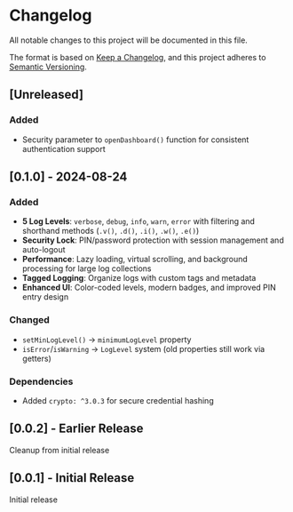 # Changelog

All notable changes to this project will be documented in this file.

The format is based on [Keep a Changelog](https://keepachangelog.com/en/1.0.0/),
and this project adheres to [Semantic Versioning](https://semver.org/spec/v2.0.0.html).

## [Unreleased]

### Added
- Security parameter to `openDashboard()` function for consistent authentication support

## [0.1.0] - 2024-08-24

### Added
- **5 Log Levels**: `verbose`, `debug`, `info`, `warn`, `error` with filtering and shorthand methods (`.v()`, `.d()`, `.i()`, `.w()`, `.e()`)
- **Security Lock**: PIN/password protection with session management and auto-logout
- **Performance**: Lazy loading, virtual scrolling, and background processing for large log collections
- **Tagged Logging**: Organize logs with custom tags and metadata
- **Enhanced UI**: Color-coded levels, modern badges, and improved PIN entry design

### Changed
- `setMinLogLevel()` → `minimumLogLevel` property
- `isError`/`isWarning` → `LogLevel` system (old properties still work via getters)

### Dependencies
- Added `crypto: ^3.0.3` for secure credential hashing

## [0.0.2] - Earlier Release

Cleanup from initial release

## [0.0.1] - Initial Release

Initial release